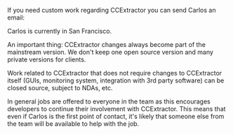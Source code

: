 If you need custom work regarding CCExtractor you can send Carlos an
email:

Carlos is currently in San Francisco.

An important thing: CCExtractor changes always become part of the
mainstream version. We don\'t keep one open source version and many
private versions for clients.

Work related to CCExtractor that does not require changes to CCExtractor
itself (GUIs, monitoring system, integration with 3rd party software)
can be closed source, subject to NDAs, etc.

In general jobs are offered to everyone in the team as this encourages
developers to continue their involvement with CCExtractor. This means
that even if Carlos is the first point of contact, it\'s likely that
someone else from the team will be available to help with the job.
